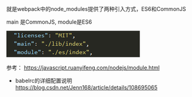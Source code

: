 
就是webpack中的node_modules提供了两种引入方式，ES6和CommonJS

main 是CommonJS, module是ES6

![图例](./images/1.png)


参考： https://javascript.ruanyifeng.com/nodejs/module.html


* babelrc的详细配置说明
https://blog.csdn.net/Jenn168/article/details/108695065